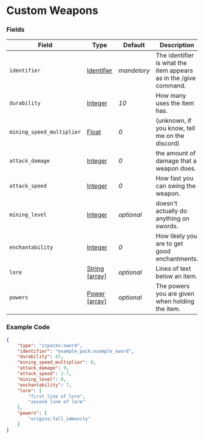 # Custom Weapons

### Fields

   Field   | Type | Default | Description
-----------|------|---------|-------------
`identifier` | [Identifier]() | *mandetory* | The identifier is what the item appears as in the /give command.
`durability` | [Integer]() | *10* | How many uses the item has.
`mining_speed_multiplier` | [Float]() | *0* | (unknown, if you know, tell me on the discord)
`attack_damage` | [Integer]() | *0* | the amount of damage that a weapon does.
`attack_speed` | [Integer]() | *0* | How fast you can swing the weapon.
`mining_level` | [Integer]() | *optional* | doesn't actually do anything on swords.
`enchantability` | [Integer]() | *0* | How likely you are to get good enchantments.
`lore` | [String [array]]() | *optional* | Lines of text below an item.
`powers` | [Power [array]]() | *optional* | The powers you are given when holding the item.

### Example Code

```json
{
	"type": "ccpacks:sword",
	"identifier": "example_pack:example_sword",
	"durability": 47,
	"mining_speed_multiplier": 0,
	"attack_damage": 9,
	"attack_speed": 2.7,
	"mining_level": 0,
	"enchantability": 7,
	"lore": [
		"first line of lore",
		"second line of lore"
	],
	"powers": [
		"origins:fall_immunity"
	]
}
```
